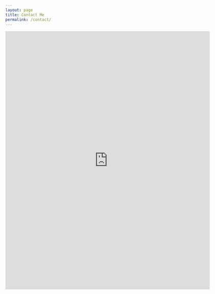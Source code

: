 ```yaml
---
layout: page
title: Contact Me
permalink: /contact/
---
```


<iframe src="https://docs.google.com/forms/d/e/1FAIpQLSd5Cmv0aeFWrx-iWl26vV_gwlME7npwedG69t7ugD_WPpfrgA/viewform?embedded=true" width="640" height="808" frameborder="0" marginheight="0" marginwidth="0">Loading…</iframe>